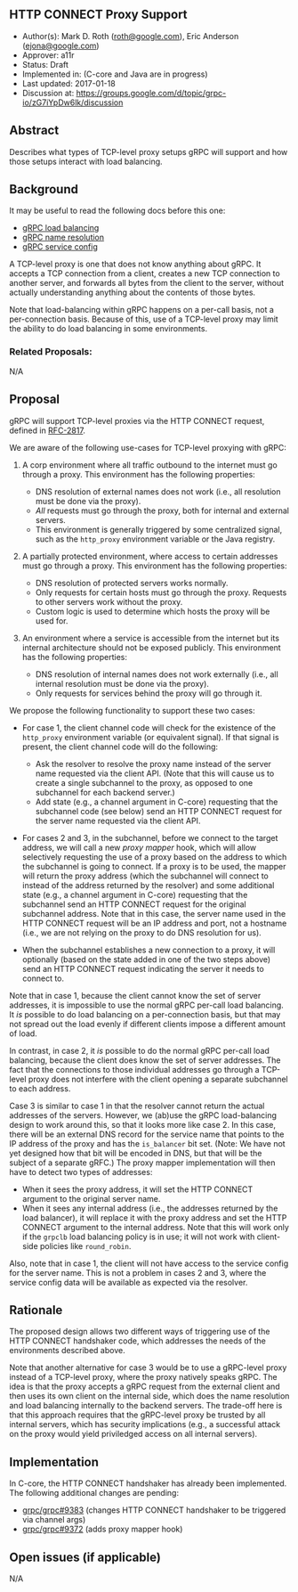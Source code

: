HTTP CONNECT Proxy Support
--------------------------
* Author(s): Mark D. Roth (roth@google.com), Eric Anderson (ejona@google.com)
* Approver: a11r
* Status: Draft
* Implemented in: (C-core and Java are in progress)
* Last updated: 2017-01-18
* Discussion at: https://groups.google.com/d/topic/grpc-io/zG7iYpDw6lk/discussion

## Abstract

Describes what types of TCP-level proxy setups gRPC will support and
how those setups interact with load balancing.

## Background

It may be useful to read the following docs before this one:

- [gRPC load balancing](https://github.com/grpc/grpc/blob/master/doc/load-balancing.md)
- [gRPC name resolution](https://github.com/grpc/grpc/blob/master/doc/naming.md)
- [gRPC service config](https://github.com/grpc/grpc/blob/master/doc/service_config.md)

A TCP-level proxy is one that does not know anything about gRPC.
It accepts a TCP connection from a client, creates a new TCP connection
to another server, and forwards all bytes from the client to the server,
without actually understanding anything about the contents of those bytes.

Note that load-balancing within gRPC happens on a per-call basis, not
a per-connection basis.  Because of this, use of a TCP-level proxy may
limit the ability to do load balancing in some environments.

### Related Proposals: 

N/A

## Proposal

gRPC will support TCP-level proxies via the HTTP CONNECT request,
defined in [RFC-2817](https://tools.ietf.org/html/rfc2817).

We are aware of the following use-cases for TCP-level proxying with gRPC:

1. A corp environment where all traffic outbound to the internet must go
   through a proxy.  This environment has the following properties:
   - DNS resolution of external names does not work (i.e., all
     resolution must be done via the proxy).
   - *All* requests must go through the proxy, both for internal and
     external servers.
   - This environment is generally triggered by some centralized signal,
     such as the `http_proxy` environment variable or the Java registry.

2. A partially protected environment, where access to certain addresses
   must go through a proxy.  This environment has the following
   properties:
   - DNS resolution of protected servers works normally.
   - Only requests for certain hosts must go through the proxy.
     Requests to other servers work without the proxy.
   - Custom logic is used to determine which hosts the proxy will be
     used for.

3. An environment where a service is accessible from the internet but
   its internal architecture should not be exposed publicly.  This
   environment has the following properties:
   - DNS resolution of internal names does not work externally (i.e.,
     all internal resolution must be done via the proxy).
   - Only requests for services behind the proxy will go through it.

We propose the following functionality to support these two cases:

- For case 1, the client channel code will check for the existence of the
  `http_proxy` environment variable (or equivalent signal).  If that
  signal is present, the client channel code will do the following:
  - Ask the resolver to resolve the proxy name instead of the server name
    requested via the client API.  (Note that this will cause us to
    create a single subchannel to the proxy, as opposed to one
    subchannel for each backend server.)
  - Add state (e.g., a channel argument in C-core) requesting that the
    subchannel code (see below) send an HTTP CONNECT request for the
    server name requested via the client API.

- For cases 2 and 3, in the subchannel, before we connect to the target
  address, we will call a new *proxy mapper* hook, which will allow
  selectively requesting the use of a proxy based on the address to
  which the subchannel is going to connect.  If a proxy is to be used,
  the mapper will return the proxy address (which the subchannel will
  connect to instead of the address returned by the resolver) and some
  additional state (e.g., a channel argument in C-core) requesting
  that the subchannel send an HTTP CONNECT request for the original
  subchannel address.  Note that in this case, the server name used in
  the HTTP CONNECT request will be an IP address and port, not a hostname
  (i.e., we are not relying on the proxy to do DNS resolution for us).

- When the subchannel establishes a new connection to a proxy, it will
  optionally (based on the state added in one of the two steps above)
  send an HTTP CONNECT request indicating the server it needs to connect to.

Note that in case 1, because the client cannot know the set of server
addresses, it is impossible to use the normal gRPC per-call load
balancing.  It *is* possible to do load balancing on a per-connection
basis, but that may not spread out the load evenly if different clients
impose a different amount of load.

In contrast, in case 2, it *is* possible to do the normal gRPC per-call
load balancing, because the client does know the set of server
addresses.  The fact that the connections to those individual addresses
go through a TCP-level proxy does not interfere with the client opening
a separate subchannel to each address.

Case 3 is similar to case 1 in that the resolver cannot return the actual
addresses of the servers.  However, we (ab)use the gRPC load-balancing
design to work around this, so that it looks more like case 2.  In this
case, there will be an external DNS record for the service name that
points to the IP address of the proxy and has the `is_balancer` bit set.
(Note: We have not yet designed how that bit will be encoded in DNS,
but that will be the subject of a separate gRFC.)  The proxy mapper
implementation will then have to detect two types of addresses:
- When it sees the proxy address, it will set the HTTP CONNECT argument to
  the original server name.
- When it sees any internal address (i.e., the addresses returned by
  the load balancer), it will replace it with the proxy address and set
  the HTTP CONNECT argument to the internal address.
Note that this will work only if the `grpclb` load balancing policy is
in use; it will not work with client-side policies like `round_robin`.

Also, note that in case 1, the client will not have access to the
service config for the server name.  This is not a problem in cases 2
and 3, where the service config data will be available as expected via
the resolver.

## Rationale

The proposed design allows two different ways of triggering use of
the HTTP CONNECT handshaker code, which addresses the needs of the
environments described above.

Note that another alternative for case 3 would be to use a gRPC-level
proxy instead of a TCP-level proxy, where the proxy natively speaks gRPC.
The idea is that the proxy accepts a gRPC request from the external
client and then uses its own client on the internal side, which does the
name resolution and load balancing internally to the backend servers.
The trade-off here is that this approach requires that the gRPC-level
proxy be trusted by all internal servers, which has security implications
(e.g., a successful attack on the proxy would yield priviledged access
on all internal servers).

## Implementation

In C-core, the HTTP CONNECT handshaker has already been implemented.
The following additional changes are pending:

- [grpc/grpc#9383](https://github.com/grpc/grpc/pull/9383) (changes
  HTTP CONNECT handshaker to be triggered via channel args)
- [grpc/grpc#9372](https://github.com/grpc/grpc/pull/9372) (adds proxy
  mapper hook)

## Open issues (if applicable)

N/A
